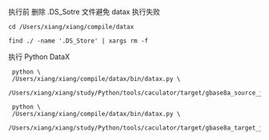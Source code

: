 

执行前 删除 .DS_Sotre 文件避免 datax 执行失败
```shell
cd /Users/xiang/xiang/compile/datax

find ./ -name '.DS_Store' | xargs rm -f
```

执行 Python DataX
```shell
 python \
 /Users/xiang/xiang/compile/datax/bin/datax.py \
 /Users/xiang/xiang/study/Python/tools/caculator/target/gbase8a_source_json/xg/T02SELLQUALIFYINFO.json
```


```shell
 python \
 /Users/xiang/xiang/compile/datax/bin/datax.py \
 /Users/xiang/xiang/study/Python/tools/caculator/target/gbase8a_target_json/xg/T02SELLQUALIFYINFO.json
```